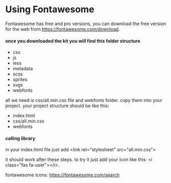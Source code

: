 
# Using Fontawesome

Fontawesome has free and pro versions, you can download the free version for the web from https://fontawesome.com/download.

#### once you downloaded the kit you will find this folder structure
- css
- js
- less
- metadata
- scss
- sprites
- svgs
- webfonts

all we need is css/all.min.css file and webfonts folder.
copy them into your project. your project structure should be like this:

- index.html
- css/all.min.css
- webfonts

#### calling library
in your index.html file just add
&lt;link rel="stylesheet" src="all.min.css"&gt;

it should work after these steps. to try it just add your icon like this: &lt;i class="fas fa-user"&gt;&lt;/i&gt;.

fontawesome icons: https://fontawesome.com/search

